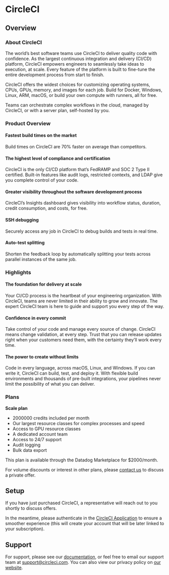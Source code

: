 # CircleCI

## Overview

### About CircleCI
The world’s best software teams use CircleCI to deliver quality code with confidence. As the largest continuous integration and delivery (CI/CD) platform, CircleCI empowers engineers to seamlessly take ideas to execution, at scale. Every feature of the platform is built to fine-tune the entire development process from start to finish.

CircleCI offers the widest choices for customizing operating systems, CPUs, GPUs, memory, and images for each job. Build for Docker, Windows, Linux, ARM, macOS, or build your own compute with runners, all for free.

Teams can orchestrate complex workflows in the cloud, managed by CircleCI, or with a server plan, self-hosted by you.

### Product Overview

#### Fastest build times on the market
Build times on CircleCI are 70% faster on average than competitors.

#### The highest level of compliance and certification
CircleCI is the only CI/CD platform that’s FedRAMP and SOC 2 Type II certified. Built-in features like audit logs, restricted contexts, and LDAP give you complete control of your code.

#### Greater visibility throughout the software development process
CircleCI’s Insights dashboard gives visibility into workflow status, duration, credit consumption, and costs, for free.

#### SSH debugging
Securely access any job in CircleCI to debug builds and tests in real time.

#### Auto-test splitting
Shorten the feedback loop by automatically splitting your tests across parallel instances of the same job.

### Highlights
#### The foundation for delivery at scale
Your CI/CD process is the heartbeat of your engineering organization. With CircleCI, teams are never limited in their ability to grow and innovate. The expert CircleCI team is here to guide and support you every step of the way.

#### Confidence in every commit
Take control of your code and manage every source of change. CircleCI means change validation, at every step. Trust that you can release updates right when your customers need them, with the certainty they’ll work every time.

#### The power to create without limits
Code in every language, across macOS, Linux, and Windows. If you can write it, CircleCI can build, test, and deploy it. With flexible build environments and thousands of pre-built integrations, your pipelines never limit the possibility of what you can deliver.

### Plans
**Scale plan**
- 2000000 credits included per month
- Our largest resource classes for complex processes and speed
- Access to GPU resource classes
- A dedicated account team
- Access to 24/7 support
- Audit logging
- Bulk data export

This plan is available through the Datadog Marketplace for $2000/month.

For volume discounts or interest in other plans, please [contact us](mailto:partners@circleci.com) to discuss a private offer.



## Setup
If you have just purchased CircleCI, a representative will reach out to you shortly to discuss offers.

In the meantime, please authenticate in the [CircleCI Application](https://circleci.com/vcs-authorize/) to ensure a smoother experience (this will create your account that will be later linked to your subscription).

## Support
For support, please see our [documentation][1], or feel free to email our support team at [support@circleci.com][2]. You can also view our privacy policy on [our website][3].

[1]: https://circleci.com/docs
[2]: mailto:support@circleci.com
[3]: https://privacy.circleci.com/
